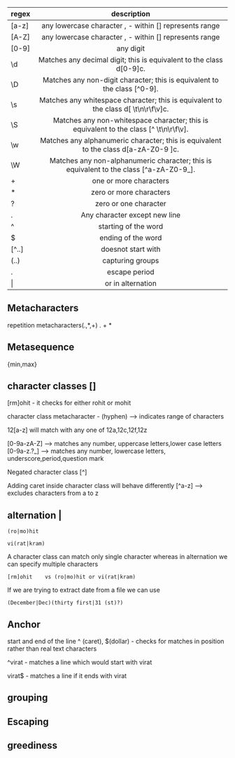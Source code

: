 
| regex     |  description        |
| ------------- |:-------------:|
| [a-z] | any lowercase character , - within  [] represents range  |
| [A-Z] | any lowercase character  , - within  [] represents range |
| [0-9] | any digit  |
|\d | Matches any decimal digit; this is equivalent to the class d[0-9]c. |
|\D | Matches any non-digit character; this is equivalent to the class [^0-9]. |
|\s | Matches any whitespace character; this is equivalent to the class d[ \t\n\r\f\v]c. |
|\S | Matches any non-whitespace character; this is equivalent to the class [^ \t\n\r\f\v]. |
|\w | Matches any alphanumeric character; this is equivalent to the class d[a-zA-Z0-9 ]c. |
|\W | Matches any non-alphanumeric character; this is equivalent to the class [^a-zA-Z0-9_]. |
| + | one or more characters |
| * | zero or more characters |
| ? | zero or one character |
| . | Any character except new line  |
| ^  | starting of the word  |
| $ | ending of the word  |
| [^..]  | doesnot start with   |
| (..) | capturing groups |
| \. | escape period |
| \| | or in alternation |

Metacharacters
---

repetition metacharacters(.,*,+)
.
+
*

Metasequence
---
{min,max}


character classes []
---
[rm]ohit - it checks for either rohit or mohit

character class metacharacter - (hyphen) --> indicates range of characters

12[a-z] will match with any one of 12a,12c,12f,12z

[0-9a-zA-Z] --> matches any number, uppercase letters,lower case letters  
[0-9a-z.?_] --> matches any number, lowercase letters, underscore,period,question mark

Negated character class [^]

Adding caret inside character class will behave differently
[^a-z] --> excludes characters from a to z


alternation |
---

```(ro|mo)hit```

```vi(rat|kram)```

A character class can match only single character whereas in alternation we can specify multiple characters  

```[rm]ohit    vs (ro|mo)hit or vi(rat|kram)```


If we are trying to extract date from a file we can use   

```(December|Dec)(thirty first|31 (st)?)```
 
Anchor
---
start and end of the line
^ (caret), $(dollar) - checks for matches in position rather than real text characters

^virat - matches a line which would start with virat

virat$ - matches  a line if it ends with virat


grouping
---

Escaping
---
 
 
greediness
---


